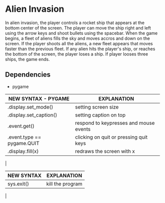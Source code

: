 # Alien Invasion

In alien invasion, the player controls a rocket ship that appears at the bottom
center of the screen. The player can move the ship right and left using the
arrow keys and shoot bullets using the spacebar. When the game begins, a fleet
of aliens fills the sky and moves accros and down on the screen. If the player
shoots all the aliens, a new fleet appears that moves faster than the previous
fleet. If any alien hits the player's ship, or reaches the bottom of the
screen, the player loses a ship. If player looses three ships, the game ends.

## Dependencies

- pygame

| NEW SYNTAX - PYGAME        | EXPLANATION                            |
|----------------------------|----------------------------------------|
| .display.set_mode()        | setting screen size                    |
| .display.set_caption()     | setting caption on top                 |                 
| .event.get()               | respond to keypresses and mouse events |
| .event.type == pygame.QUIT | clicking on quit or pressing quit keys|
| .display.fill(x)           | redraws the screen with x  |
|

| NEW SYNTAX | EXPLANATION      |
|------------|------------------|
| sys.exit() | kill the program |
| 